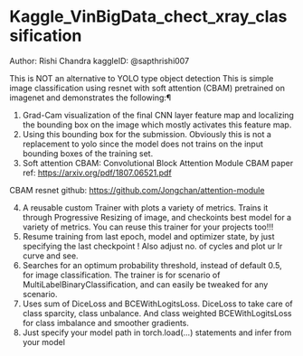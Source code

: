 # Kaggle_VinBigData_chect_xray_classification

Author: Rishi Chandra 
kaggleID: @sapthrishi007

This is NOT an alternative to YOLO type object detection
This is simple image classification using resnet with soft attention (CBAM) pretrained on imagenet and demonstrates the following:¶
1. Grad-Cam visualization of the final CNN layer feature map and localizing the bounding box on the image which mostly activates this feature map.
2. Using this bounding box for the submission. Obviously this is not a replacement to yolo since the model does not trains on the input bounding boxes of the training set.
3. Soft attention CBAM: Convolutional Block Attention Module
CBAM paper ref: https://arxiv.org/pdf/1807.06521.pdf

CBAM resnet github: https://github.com/Jongchan/attention-module

4. A reusable custom Trainer with plots a variety of metrics. Trains it through Progressive Resizing of image, and checkoints best model for a variety of metrics. You can reuse this trainer for your projects too!!!
5. Resume training from last epoch, model and optimizer state, by just specifying the last checkpoint ! Also adjust no. of cycles and plot ur lr curve and see.
6. Searches for an optimum probability threshold, instead of default 0.5, for image classification. The trainer is for scenario of MultiLabelBinaryClassification, and can easily be tweaked for any scenario.
7. Uses sum of DiceLoss and BCEWithLogitsLoss. DiceLoss to take care of class sparcity, class unbalance. And class weighted BCEWithLogitsLoss for class imbalance and smoother gradients.
8. Just specify your model path in torch.load(...) statements and infer from your model
